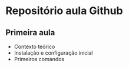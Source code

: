 # Repositório aula Github
## Primeira aula

- Contexto teórico
- Instalação e configuração inicial
- Primeiros comandos
